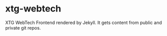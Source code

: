 # xtg-webtech

XTG WebTech Frontend rendered by Jekyll.
It gets content from public and private git repos.
